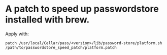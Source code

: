 # A patch to speed up passwordstore installed with brew.

Apply with:

```
patch /usr/local/Cellar/pass/<version>/lib/password-store/platform.sh /path/to/passwordstore_speed_patch/platform.patch
```
